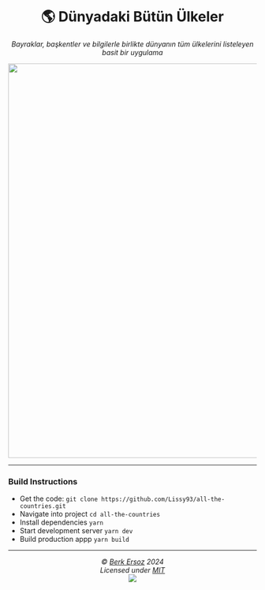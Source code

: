 <h1 align="center">🌎 Dünyadaki Bütün Ülkeler</h1>
<p align="center">
  <i>Bayraklar, başkentler ve bilgilerle birlikte dünyanın tüm ülkelerini listeleyen basit bir uygulama</i>
</p>

<p align="center">
  <a href="https://github.com/Lissy93/all-the-countries">
    <img width="800" src="https://i.ibb.co/8srTXz6/all-the-countries.png"/>
  </a>
</p>

---

### Build Instructions
- Get the code: `git clone https://github.com/Lissy93/all-the-countries.git`
- Navigate into project `cd all-the-countries`
- Install dependencies `yarn`
- Start development server `yarn dev`
- Build production appp `yarn build`

---

<p  align="center">
  <i>© <a href="https://aliciasykes.com">Berk Ersoz</a> 2024</i><br>
  <i>Licensed under <a href="https://gist.github.com/Lissy93/143d2ee01ccc5c052a17">MIT</a></i><br>
  <a href="https://github.com/lissy93"><img src="https://i.ibb.co/4KtpYxb/octocat-clean-mini.png" /></a>
</p>
